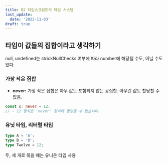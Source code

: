 ```yaml
---
title: 02 타입스크립트의 타입 시스템
last_update:
  date: '2022-11-03'
draft: true
---
```


## 타입이 값들의 집합이라고 생각하기

null, undefined는 strickNullChecks 여부에 따라 number에 해당될 수도, 아닐 수도 있다.

### 가장 작은 집합

- **never:** 가장 작은 집합은 아무 값도 포함되지 않는 공집합. 아무런 값도 할당할 수 없음.

```ts
const x: never = 12;
// ~ 12 형식은 'never' 형식에 할당할 수 없습니다.
```

### 유닛 타입, 리터럴 타입

```ts
type A = 'A';
type B = 'B';
type Twelve = 12;
```

두, 세 개로 묶을 때는 유니온 타입 사용
